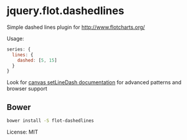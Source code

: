 # jquery.flot.dashedlines
Simple dashed lines plugin for http://www.flotcharts.org/

Usage:
```js
series: {
  lines: {
    dashed: [5, 15]
  }
}
```

Look for [canvas setLineDash documentation](https://developer.mozilla.org/en-US/docs/Web/API/CanvasRenderingContext2D.setLineDash) for advanced patterns and browser support

## Bower

```sh
bower install -S flot-dashedlines
```

License: MIT
